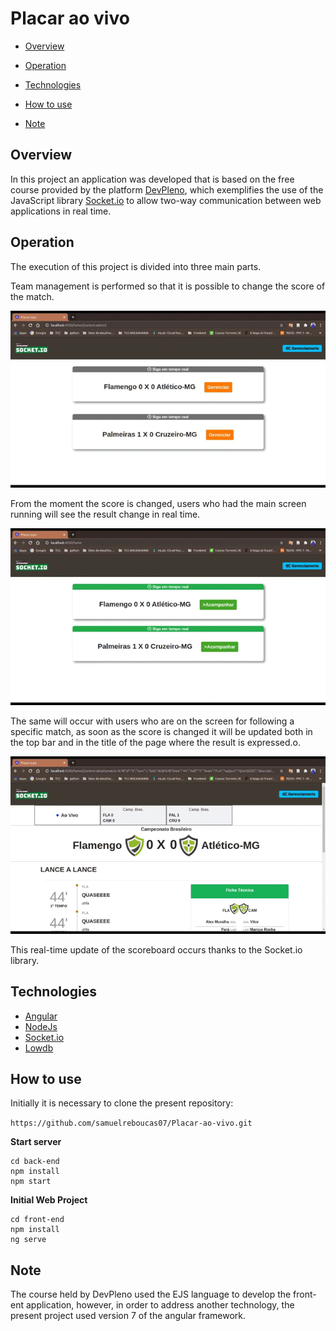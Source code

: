 
# Placar ao vivo

* [Overview](#overview)

* [Operation](#operation)

* [Technologies](#technologies)

* [How to use](#How-to-use)

* [Note](#note)

## Overview

In this project an application was developed that is based on the free course provided by the platform [DevPleno](https://devpleno.com/), which exemplifies the use of the JavaScript library [Socket.io](https://socket.io/) to allow two-way communication between web applications in real time.

## Operation
The execution of this project is divided into three main parts.

Team management is performed so that it is possible to change the score of the match.

![management](https://github.com/samuelreboucas07/Placar-ao-vivo/blob/master/assets/gerenciador.gif)

From the moment the score is changed, users who had the main screen running will see the result change in real time.

![home](https://github.com/samuelreboucas07/Placar-ao-vivo/blob/master/assets/main.gif)

The same will occur with users who are on the screen for following a specific match, as soon as the score is changed it will be updated both in the top bar and in the title of the page where the result is expressed.o.

![details](https://github.com/samuelreboucas07/Placar-ao-vivo/blob/master/assets/detalhes.gif)

This real-time update of the scoreboard occurs thanks to the Socket.io library.

## Technologies

* [Angular](https://angular.io/)
* [NodeJs](https://nodejs.org/en/)
* [Socket.io](https://socket.io/)
* [Lowdb](https://github.com/typicode/lowdb)

## How to use

Initially it is necessary to clone the present repository:

``` https://github.com/samuelreboucas07/Placar-ao-vivo.git ```

**Start server** 
```
cd back-end
npm install 
npm start
```
**Initial Web Project**
```
cd front-end
npm install 
ng serve
```

## Note

The course held by DevPleno used the EJS language to develop the front-ent application, however, in order to address another technology, the present project used version 7 of the angular framework.
